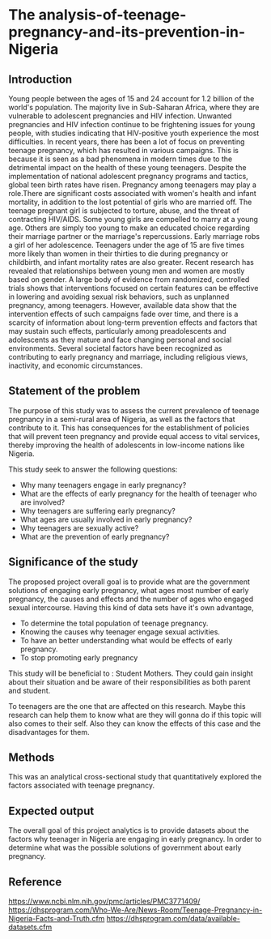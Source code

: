 # The analysis-of-teenage-pregnancy-and-its-prevention-in-Nigeria
## Introduction
Young people between the ages of 15 and 24 account for 1.2 billion of the world's population. The majority live in Sub-Saharan Africa, where they are vulnerable to adolescent pregnancies and HIV infection. Unwanted pregnancies and HIV infection continue to be frightening issues for young people, with studies indicating that HIV-positive youth experience the most difficulties. In recent years, there has been a lot of focus on preventing teenage pregnancy, which has resulted in various campaigns. This is because it is seen as a bad phenomena in modern times due to the detrimental impact on the health of these young teenagers. Despite the implementation of national adolescent pregnancy programs and tactics, global teen birth rates have risen.
Pregnancy among teenagers may play a role.There are significant costs associated with women's health and infant mortality, in addition to the lost potential of girls who are married off. The teenage pregnant girl is subjected to torture, abuse, and the threat of contracting HIV/AIDS. Some young girls are compelled to marry at a young age. Others are simply too young to make an educated choice regarding their marriage partner or the marriage's repercussions. Early marriage robs a girl of her adolescence. Teenagers under the age of 15 are five times more likely than women in their thirties to die during pregnancy or childbirth, and infant mortality rates are also greater. Recent research has revealed that relationships between young men and women are mostly based on gender.
A large body of evidence from randomized, controlled trials shows that interventions focused on certain features can be effective in lowering and avoiding sexual risk behaviors, such as unplanned pregnancy, among teenagers. However, available data show that the intervention effects of such campaigns fade over time, and there is a scarcity of information about long-term prevention effects and factors that may sustain such effects, particularly among preadolescents and adolescents as they mature and face changing personal and social environments. Several societal factors have been recognized as contributing to early pregnancy and marriage, including religious views, inactivity, and economic circumstances.
## Statement of the problem

The purpose of this study was to assess the current prevalence of teenage pregnancy in a semi-rural area of Nigeria, as well as the factors that contribute to it. This has consequences for the establishment of policies that will prevent teen pregnancy and provide equal access to vital services, thereby improving the health of adolescents in low-income nations like Nigeria.

This   study seek to answer the following questions:

- Why many teenagers engage in early pregnancy?
- What are the effects of early pregnancy for the health of teenager who are involved?
- Why teenagers are suffering early pregnancy?
- What ages are usually involved in early pregnancy?
- Why teenagers are sexually active?
- What are the prevention of early pregnancy?
## Significance of the study
The proposed project overall goal is to provide  what are the government solutions of engaging early pregnancy,  what ages most number of early pregnancy, the causes and effects and the number of ages who engaged sexual intercourse. 
Having this kind of data sets have it's own advantage,

- To determine the total population of teenage pregnancy.
- Knowing the causes why teenager engage sexual activities.
- To have an better understanding what would be effects of early pregnancy.
- To stop promoting early pregnancy

This study will be beneficial to : 
Student Mothers. They could gain insight about their situation and be aware of their responsibilities as both parent and student.

To teenagers are the one that are affected on this research. Maybe this research can help them to know what are they will gonna do if this topic will also comes to their self. Also they can know the effects of this case and the disadvantages for them. 
## Methods
This was an analytical cross-sectional study that quantitatively explored the factors associated with teenage pregnancy.
## Expected output
The overall goal of this project analytics is to provide datasets about the factors why teenager in Nigeria are engaging in early pregnancy. In order to determine what was the possible solutions of government about early pregnancy. 
## Reference
https://www.ncbi.nlm.nih.gov/pmc/articles/PMC3771409/
https://dhsprogram.com/Who-We-Are/News-Room/Teenage-Pregnancy-in-Nigeria-Facts-and-Truth.cfm
https://dhsprogram.com/data/available-datasets.cfm

